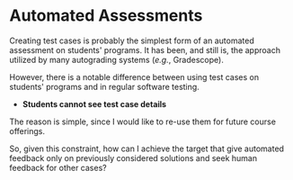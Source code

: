 # Automated Assessments

Creating test cases is probably the simplest form of an automated assessment on
students' programs. It has been, and still is, the approach utilized by many
autograding systems (*e.g.*, Gradescope).

However, there is a notable difference between using test cases on students'
programs and in regular software testing.

- **Students cannot see test case details**

The reason is simple, since I would like to re-use them for future course
offerings.

So, given this constraint, how can I achieve the target that give automated
feedback only on previously considered solutions and seek human feedback for
other cases?
